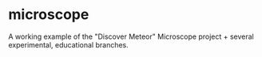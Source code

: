 # microscope
A working example of the "Discover Meteor" Microscope project + several experimental, educational branches.
